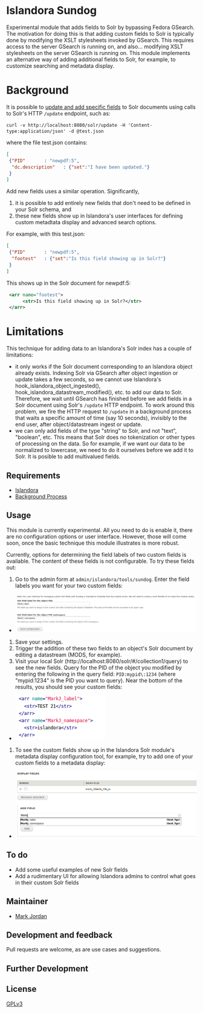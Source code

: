 # Islandora Sundog

Experimental module that adds fields to Solr by bypassing Fedora GSearch. The motivation for doing this is that adding custom fields to Solr is typically done by modifying the XSLT stylesheets invoked by GSearch. This requires access to the server GSearch is running on, and also... modifying XSLT stylesheets on the server GSearch is running on. This module implements an alternative way of adding additional fields to Solr, for example, to customize searching and metadata display.

# Background

It is possible to [update and add specific fields](https://cwiki.apache.org/confluence/display/solr/Updating+Parts+of+Documents) to Solr documents using calls to Solr's HTTP `/update` endpoint, such as:

```
curl -v http://localhost:8080/solr/update -H 'Content-type:application/json' -d @test.json
```

where the file test.json contains:

```json
[
 {"PID"       : "newpdf:5",
  "dc.description"   : {"set":"I have been updated."}
 }
]
```

Add new fields uses a similar operation. Significantly, 

1. it is possible to add entirely new fields that don't need to be defined in your Solr schema, and
1. these new fields show up in Islandora's user interfaces for defining custom metadtata display and advanced search options.

For example, with this test.json:

```json
[
 {"PID"       : "newpdf:5",
  "footest"   : {"set":"Is this field showing up in Solr?"}
 }
]
```

This shows up in the Solr document for newpdf:5:

```xml
 <arr name="footest">
      <str>Is this field showing up in Solr?</str>
 </arr>
```

# Limitations

This technique for adding data to an Islandora's Solr index has a couple of limitations:

* it only works if the Solr document corresponding to an Islandora object already exists. Indexing Solr via GSearch after object ingestion or update takes a few seconds, so we cannot use Islandora's hook_islandora_object_ingested(), hook_islandora_datastream_modified(), etc. to add our data to Solr. Therefore, we wait until GSearch has finished before we add fields in a Solr document using Solr's `/update` HTTP endpoint. To work around this problem, we fire the HTTP request to `/update` in a background process that waits a specific amount of time (say 10 seconds), invisibly to the end user, after object/datastream ingest or update.
* we can only add fields of the type "string" to Solr, and not "text", "boolean", etc. This means that Solr does no tokenization or other types of processing on the data. So for example, if we want our data to be normalized to lowercase, we need to do it ourselves before we add it to Solr. It is posible to add multivalued fields.

## Requirements

* [Islandora](https://github.com/Islandora/islandora)
* [Background Process](https://www.drupal.org/project/background_process)

## Usage

This module is currently experimental. All you need to do is enable it, there are no configuration options or user interface. However, those will come soon, once the basic technique this module illustrates is more robust.

Currently, options for determining the field labels of two custom fields is available. The content of these fields is not configurable. To try these fields out:

1. Go to the admin form at `admin/islandora/tools/sundog`. Enter the field labels you want for your two custom fields:
  * ![custom field labels](images/config.png)
1. Save your settings.
1. Trigger the addition of these two fields to an object's Solr document by editing a datastream (MODS, for example).
1. Visit your local Solr (http://localhost:8080/solr/#/collection1/query) to see the new fields. Query for the PID of the object you modified by entering the following in the query field: `PID:mypid\:1234` (where "mypid:1234" is the PID you want to query). Near the bottom of the results, you should see your custom fields:
  * ![custom fields in Solr](images/solr_document.png)
1. To see the custom fields show up in the Islandora Solr module's metadata display configuration tool, for example, try to add one of your custom fields to a metadata display:
  * ![custom fields in Solr](images/add_custom_field_to_display.png)

## To do

* Add some useful examples of new Solr fields
* Add a rudimentary UI for allowing Islandora admins to control what goes in their custom Solr fields

## Maintainer

* [Mark Jordan](https://github.com/mjordan)

## Development and feedback

Pull requests are welcome, as are use cases and suggestions.

## Further Development

## License

 [GPLv3](http://www.gnu.org/licenses/gpl-3.0.txt)
